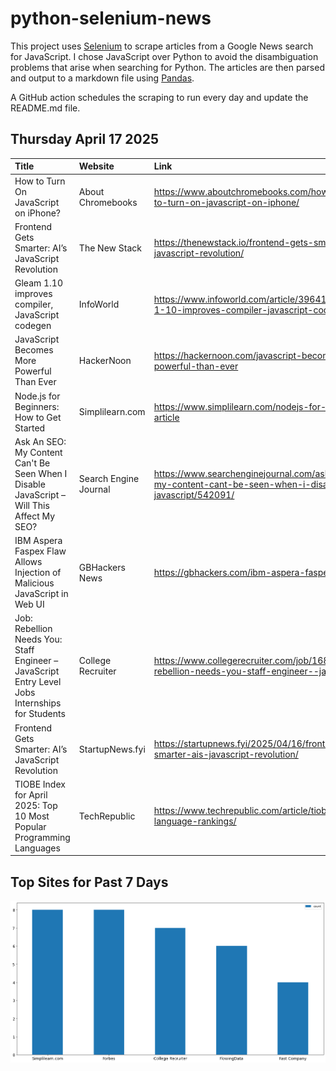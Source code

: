 # python-selenium-news

This project uses [Selenium](https://www.seleniumhq.org/) to scrape articles from a Google News search for JavaScript.
I chose JavaScript over Python to avoid the disambiguation problems that arise when searching for Python.
The articles are then parsed and output to a markdown file using [Pandas](https://pandas.pydata.org/).

A GitHub action schedules the scraping to run every day and update the README.md file.

## Thursday April 17 2025


| Title                                                                                             | Website               | Link                                                                                                     |
|:--------------------------------------------------------------------------------------------------|:----------------------|:---------------------------------------------------------------------------------------------------------|
| How to Turn On JavaScript on iPhone?                                                              | About Chromebooks     | https://www.aboutchromebooks.com/how-to/how-to-turn-on-javascript-on-iphone/                             |
| Frontend Gets Smarter: AI’s JavaScript Revolution                                                 | The New Stack         | https://thenewstack.io/frontend-gets-smarter-ais-javascript-revolution/                                  |
| Gleam 1.10 improves compiler, JavaScript codegen                                                  | InfoWorld             | https://www.infoworld.com/article/3964126/gleam-1-10-improves-compiler-javascript-codegen.html           |
| JavaScript Becomes More Powerful Than Ever                                                        | HackerNoon            | https://hackernoon.com/javascript-becomes-more-powerful-than-ever                                        |
| Node.js for Beginners: How to Get Started                                                         | Simplilearn.com       | https://www.simplilearn.com/nodejs-for-beginners-article                                                 |
| Ask An SEO: My Content Can't Be Seen When I Disable JavaScript – Will This Affect My SEO?         | Search Engine Journal | https://www.searchenginejournal.com/ask-an-seo-my-content-cant-be-seen-when-i-disable-javascript/542091/ |
| IBM Aspera Faspex Flaw Allows Injection of Malicious JavaScript in Web UI                         | GBHackers News        | https://gbhackers.com/ibm-aspera-faspex-flaw/                                                            |
| Job: Rebellion Needs You: Staff Engineer – JavaScript  Entry Level Jobs  Internships for Students | College Recruiter     | https://www.collegerecruiter.com/job/1685435193-rebellion-needs-you-staff-engineer--javascript           |
| Frontend Gets Smarter: AI’s JavaScript Revolution                                                 | StartupNews.fyi       | https://startupnews.fyi/2025/04/16/frontend-gets-smarter-ais-javascript-revolution/                      |
| TIOBE Index for April 2025: Top 10 Most Popular Programming Languages                             | TechRepublic          | https://www.techrepublic.com/article/tiobe-index-language-rankings/                                      |
## Top Sites for Past 7 Days

![Graph of Top Sites](https://raw.githubusercontent.com/dan-mba/python-selenium-news/main/last-week.png)
